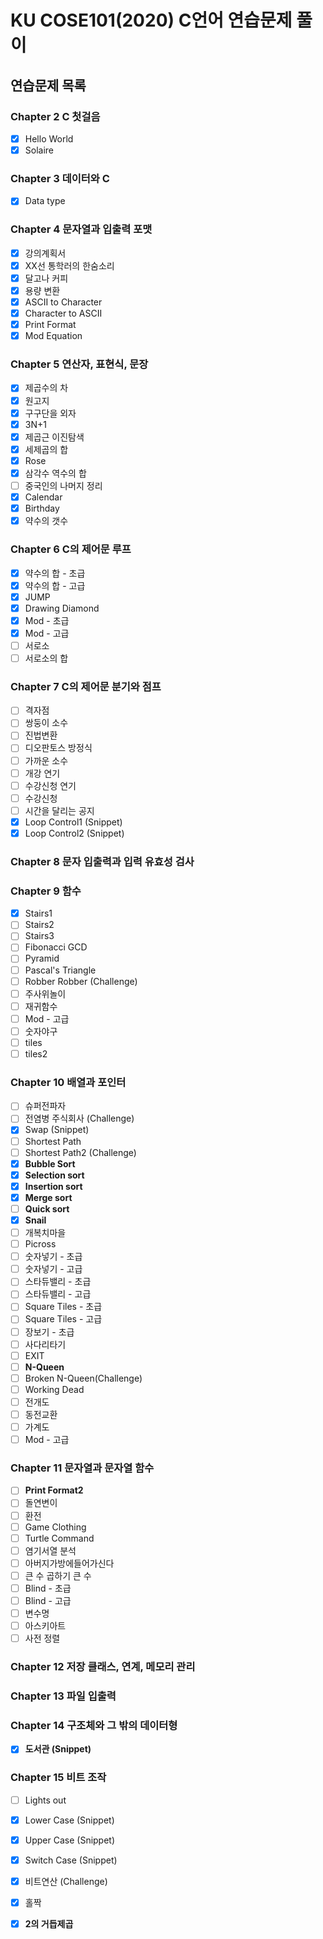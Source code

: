 # KU COSE101(2020) C언어 연습문제 풀이

## 연습문제 목록
### Chapter 2	C 첫걸음	 	
 - [x] Hello World
 - [x] Solaire

### Chapter 3	데이터와 C	
 - [x] Data type

### Chapter 4	문자열과 입출력 포맷	
 - [x] 강의계획서
 - [x] XX선 통학러의 한숨소리
 - [x] 달고나 커피
 - [x] 용량 변환
 - [x] ASCII to Character
 - [x] Character to ASCII
 - [x] Print Format
 - [x] Mod Equation
 	
### Chapter 5	연산자, 표현식, 문장	
 - [x] 제곱수의 차
 - [x] 원고지
 - [x] 구구단을 외자
 - [x] 3N+1
 - [x] 제곱근 이진탐색
 - [x] 세제곱의 합
 - [x] Rose
 - [x] 삼각수 역수의 합
 - [ ] 중국인의 나머지 정리
 - [x] Calendar
 - [x] Birthday
 - [x] 약수의 갯수 	

### Chapter 6	C의 제어문 루프	 
 - [x] 약수의 합 - 초급
 - [x] 약수의 합 - 고급
 - [x] JUMP
 - [x] Drawing Diamond
 - [x] Mod - 초급
 - [x] Mod - 고급
 - [ ] 서로소
 - [ ] 서로소의 합
	
### Chapter 7	C의 제어문 분기와 점프	
 - [ ] 격자점
 - [ ] 쌍둥이 소수
 - [ ] 진법변환
 - [ ] 디오판토스 방정식
 - [ ] 가까운 소수
 - [ ] 개강 연기
 - [ ] 수강신청 연기
 - [ ] 수강신청
 - [ ] 시간을 달리는 공지
 - [x] Loop Control1 (Snippet)
 - [x] Loop Control2 (Snippet)
 	
### Chapter 8	문자 입출력과 입력 유효성 검사
	 	
### Chapter 9	함수	 
 - [x] Stairs1
 - [ ] Stairs2
 - [ ] Stairs3
 - [ ] Fibonacci GCD
 - [ ] Pyramid
 - [ ] Pascal's Triangle
 - [ ] Robber Robber (Challenge)
 - [ ] 주사위놀이
 - [ ] 재귀함수
 - [ ] Mod - 고급
 - [ ] 숫자야구
 - [ ] tiles
 - [ ] tiles2	

### Chapter 10	배열과 포인터	
 - [ ] 슈퍼전파자
 - [ ] 전염병 주식회사 (Challenge)
 - [x] Swap (Snippet)
 - [ ] Shortest Path
 - [ ] Shortest Path2 (Challenge)
 - [x] **Bubble Sort**
 - [x] **Selection sort**
 - [x] **Insertion sort**
 - [x] **Merge sort**
 - [ ] **Quick sort**
 - [x] **Snail**
 - [ ] 개복치마을
 - [ ] Picross
 - [ ] 숫자넣기 - 초급
 - [ ] 숫자넣기 - 고급
 - [ ] 스타듀밸리 - 초급
 - [ ] 스타듀밸리 - 고급
 - [ ] Square Tiles - 초급
 - [ ] Square Tiles - 고급
 - [ ] 장보기 - 초급
 - [ ] 사다리타기
 - [ ] EXIT
 - [ ] **N-Queen**
 - [ ] Broken N-Queen(Challenge)
 - [ ] Working Dead
 - [ ] 전개도
 - [ ] 동전교환
 - [ ] 가계도
 - [ ] Mod - 고급 	

### Chapter 11	문자열과 문자열 함수
 - [ ] **Print Format2**
 - [ ] 돌연변이
 - [ ] 환전
 - [ ] Game Clothing
 - [ ] Turtle Command
 - [ ] 염기서열 분석
 - [ ] 아버지가방에들어가신다
 - [ ] 큰 수 곱하기 큰 수
 - [ ] Blind - 초급
 - [ ] Blind - 고급
 - [ ] 변수명
 - [ ] 아스키아트
 - [ ] 사전 정렬
	 	
### Chapter 12	저장 클래스, 연계, 메모리 관리	 	
### Chapter 13	파일 입출력	 	
### Chapter 14	구조체와 그 밖의 데이터형	
 - [x] **도서관 (Snippet)**

### Chapter 15	비트 조작	 
 - [ ] Lights out
 - [x] Lower Case (Snippet)
 - [x] Upper Case (Snippet)
 - [x] Switch Case (Snippet)
 - [x] 비트연산 (Challenge)
 - [x] 홀짝
 - [x] **2의 거듭제곱**
	
